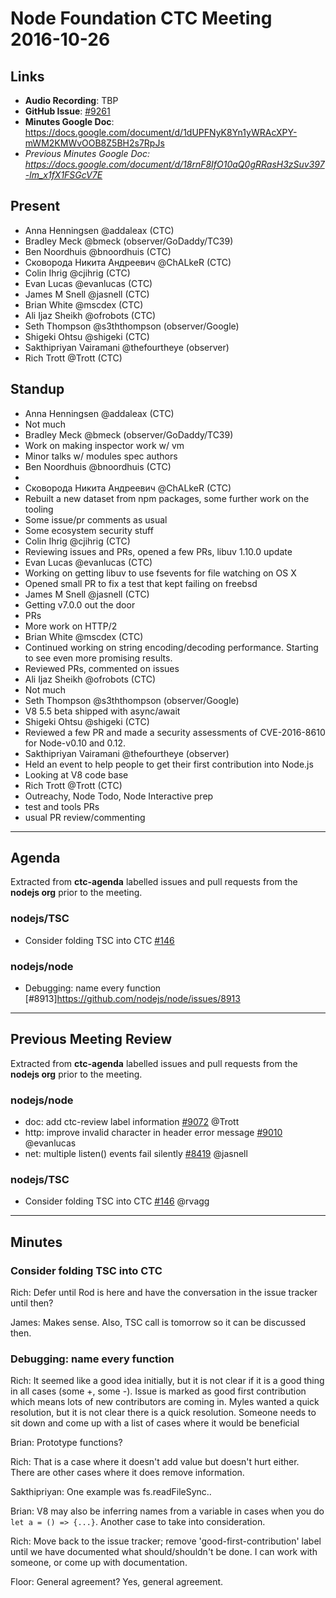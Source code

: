 # Node Foundation CTC Meeting 2016-10-26

## Links

* **Audio Recording**: TBP
* **GitHub Issue**: 
[#9261](https://github.com/nodejs/node/issues/9261)
* **Minutes Google Doc**: <https://docs.google.com/document/d/1dUPFNyK8Yn1yWRAcXPY-mWM2KMWvOOB8Z5BH2s7RpJs>
* _Previous Minutes Google Doc: <https://docs.google.com/document/d/18rnF8IfO10aQ0gRRasH3zSuv397-lm_x1fX1FSGcV7E>_


## Present

* Anna Henningsen @addaleax (CTC)
* Bradley Meck @bmeck (observer/GoDaddy/TC39)
* Ben Noordhuis @bnoordhuis (CTC)
* Сковорода Никита Андреевич @ChALkeR (CTC)
* Colin Ihrig @cjihrig (CTC)
* Evan Lucas @evanlucas (CTC)
* James M Snell @jasnell (CTC)
* Brian White @mscdex (CTC)
* Ali Ijaz Sheikh @ofrobots (CTC)
* Seth Thompson @s3ththompson (observer/Google)
* Shigeki Ohtsu @shigeki (CTC)
* Sakthipriyan Vairamani @thefourtheye (observer)
* Rich Trott @Trott (CTC)


## Standup

* Anna Henningsen @addaleax (CTC)
* Not much
* Bradley Meck @bmeck (observer/GoDaddy/TC39)
* Work on making inspector work w/ vm
* Minor talks w/ modules spec authors
* Ben Noordhuis @bnoordhuis (CTC)
* 
* Сковорода Никита Андреевич @ChALkeR (CTC)
* Rebuilt a new dataset from npm packages, some further work on the tooling
* Some issue/pr comments as usual
* Some ecosystem security stuff
* Colin Ihrig @cjihrig (CTC)
* Reviewing issues and PRs, opened a few PRs, libuv 1.10.0 update
* Evan Lucas @evanlucas (CTC)
* Working on getting libuv to use fsevents for file watching on OS X
* Opened small PR to fix a test that kept failing on freebsd
* James M Snell @jasnell (CTC)
* Getting v7.0.0 out the door
* PRs
* More work on HTTP/2
* Brian White @mscdex (CTC)
* Continued working on string encoding/decoding performance. Starting to see even more promising results.
* Reviewed PRs, commented on issues
* Ali Ijaz Sheikh @ofrobots (CTC)
* Not much
* Seth Thompson @s3ththompson (observer/Google)
* V8 5.5 beta shipped with async/await
* Shigeki Ohtsu @shigeki (CTC)
* Reviewed a few PR and made a security assessments of CVE-2016-8610 for Node-v0.10 and 0.12.
* Sakthipriyan Vairamani @thefourtheye (observer)
* Held an event to help people to get their first contribution into Node.js
* Looking at V8 code base
* Rich Trott @Trott (CTC)
* Outreachy, Node Todo, Node Interactive prep
* test and tools PRs
* usual PR review/commenting


---


## Agenda


Extracted from **ctc-agenda** labelled issues and pull requests from the **nodejs org** prior to the meeting.


### nodejs/TSC


* Consider folding TSC into CTC [#146](https://github.com/nodejs/TSC/issues/146)


### nodejs/node


* Debugging: name every function
[#8913]https://github.com/nodejs/node/issues/8913


---


## Previous Meeting Review


Extracted from **ctc-agenda** labelled issues and pull requests from the **nodejs org** prior to the meeting.


### nodejs/node


* doc: add ctc-review label information [#9072](https://github.com/nodejs/node/pull/9072) @Trott
* http: improve invalid character in header error message [#9010](https://github.com/nodejs/node/pull/9010) @evanlucas
* net: multiple listen() events fail silently [#8419](https://github.com/nodejs/node/pull/8419) @jasnell


### nodejs/TSC


* Consider folding TSC into CTC [#146](https://github.com/nodejs/TSC/issues/146) @rvagg


---


## Minutes


### Consider folding TSC into CTC 


Rich: Defer until Rod is here and have the conversation in the issue tracker until then?


James: Makes sense. Also, TSC call is tomorrow so it can be discussed then.


### Debugging: name every function


Rich: It seemed like a good idea initially, but it is not clear if it is a good thing in all cases (some +, some -). Issue is marked as good first contribution which means lots of new contributors are coming in.
Myles wanted a quick resolution, but it is not clear there is a quick resolution. Someone needs to sit down and come up with a list of cases where it would be beneficial


Brian: Prototype functions?


Rich: That is a case where it doesn't add value but doesn't hurt either. There are other cases where it does remove information.


Sakthipriyan: One example was fs.readFileSync..


Brian: V8 may also be inferring names from a variable in cases when you do `let a = () => {...}`. Another case to take into consideration.


Rich: Move back to the issue tracker; remove 'good-first-contribution' label until we have documented what should/shouldn't be done. I can work with someone, or come up with documentation.


Floor: General agreement? Yes, general agreement.
